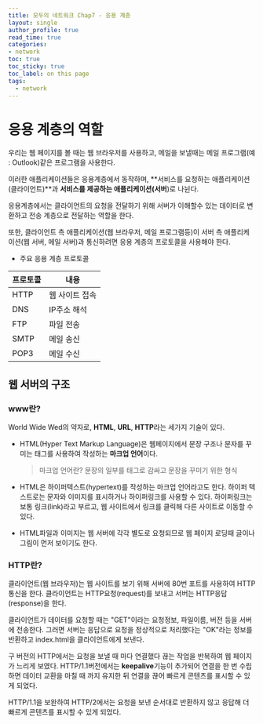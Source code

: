 ```yaml
---
title: 모두의 네트워크 Chap7 - 응용 계층 
layout: single
author_profile: true
read_time: true
categories:
- network
toc: true
toc_sticky: true
toc_label: on this page
tags:
  - network
---
```


 # 응용 계층의 역할

우리는 웹 페이지를 볼 때는 웹 브라우저를 사용하고, 메일을 보낼때는 메일 프로그램(예 : Outlook)같은 프로그램을 사용한다. 

이러한 애플리케이션들은 응용계층에서 동작하며, **서비스를 요청하는 애플리케이션(클라이언트)**과 **서비스를 제공하는 애플리케이션(서버**)로 나뉜다.

응용계층에서는 클라이언트의 요청을 전달하기 위해 서버가 이해할수 있는 데이터로 변환하고 전송 계층으로 전달하는 역할을 한다.

또한, 클라이언트 측 애플리케이션(웹 브라우저, 메일 프로그램등)이 서버 측 애플리케이션(웹 서버, 메일 서버)과 통신하려면 응용 계층의 프로토콜을 사용해야 한다.

- 주요 응용 계층 프로토콜

| 프로토콜 | 내용           |
| -------- | -------------- |
| HTTP     | 웹 사이트 접속 |
| DNS      | IP주소 해석    |
| FTP      | 파일 전송      |
| SMTP     | 메일 송신      |
| POP3     | 메일 수신      |



## 웹 서버의 구조

### www란?

World Wide Wed의 약자로, **HTML**, **URL**, **HTTP**라는 세가지 기술이 있다.

- HTML(Hyper Text Markup Language)은 웹페이지에서 문장 구조나 문자를 꾸미는 태그를 사용하여 작성하는 **마크업 언어**이다.

  > 마크업 언어란? 문장의 일부를 태그로 감싸고 문장을 꾸미기 위한 형식

- HTML은 하이퍼텍스트(hypertext)를 작성하는 마크업 언어라고도 한다. 하이퍼 텍스트로는 문자와 이미지를 표시하거나 하이퍼링크를 사용할 수 있다. 하이퍼링크는 보통 링크(link)라고 부르고, 웹 사이트에서 링크를 클릭해 다른 사이트로 이동할 수 있다.

- HTML파일과 이미지는 웹 서버에 각각 별도로 요청되므로 웹 페이지 로딩때 글이나 그림이 먼저 보이기도 한다.



### HTTP란?

클라이언트(웹 브라우저)는 웹 사이트를 보기 위해 서버에 80번 포트를 사용하여 HTTP통신을 한다. 클라이언트는 HTTP요청(request)를 보내고 서버는 HTTP응답(response)을 한다.

클라이언트가 데이터를 요청할 때는 "GET"이라는 요청정보, 파일이름, 버전 등을 서버에 전송한다. 그러면 서버는 응답으로 요청을 정상적으로 처리했다는 "OK"라는 정보를 반환하고 index.html을 클라이언트에게 보낸다.

구 버전의 HTTP에서는 요청을 보낼 때 마다 연결했다 끊는 작업을 반복하여 웹 페이지가 느리게 보였다. HTTP/1.1버전에서는 **keepalive**기능이 추가되어 연결을 한 번 수립하면 데이터 교환을 마칠 때 까지 유지한 뒤 연결을 끊어 빠르게 콘텐츠를 표시할 수 있게 되었다.

HTTP/1.1을 보완하여 HTTP/2에서는 요청을 보낸 순서대로 반환하지 않고 응답해 더 빠르게 콘텐츠를 표시할 수 있게 되었다.